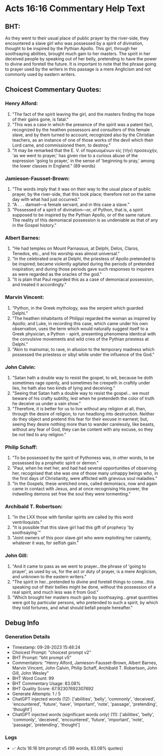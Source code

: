 # Acts 16:16 Commentary Help Text

## BHT:
As they went to their usual place of public prayer by the river-side, they encountered a slave girl who was possessed by a spirit of divination, thought to be inspired by the Pythian Apollo. This girl, through her soothsaying abilities, brought much gain to her masters. The spirit in her deceived people by speaking out of her belly, pretending to have the power to divine and foretell the future. It is important to note that the phrase going to prayer used by the writers in this passage is a mere Anglicism and not commonly used by eastern writers.

## Choicest Commentary Quotes:
### Henry Alford:
1. "The fact of the spirit leaving the girl, and the masters finding the hope of their gains gone, is fatal."
2. "This was a case in which the presence of the spirit was a patent fact, recognized by the heathen possessors and consulters of this female slave, and by them turned to account; recognized also by the Christian teachers, as an instance of one of those works of the devil which their Lord came, and commissioned them, to destroy."
3. "It may be remarked that the E. V. of πορευομένων εἰς (τὴν) προσευχήν, 'as we went to prayer,' has given rise to a curious abuse of the expression 'going to prayer,' in the sense of 'beginning to pray,' among the lower classes in England." (89 words)

### Jamieson-Fausset-Brown:
1. "The words imply that it was on their way to the usual place of public prayer, by the river-side, that this took place; therefore not on the same day with what had just occurred."
2. "A . . . damsel—a female servant, and in this case a slave."
3. "Possessed of a spirit of divination—or, of Python, that is, a spirit supposed to be inspired by the Pythian Apollo, or of the same nature. The reality of this demoniacal possession is as undeniable as that of any in the Gospel history."

### Albert Barnes:
1. "He had temples on Mount Parnassus, at Delphi, Delos, Claros, Tenedos, etc., and his worship was almost universal."
2. "In the celebrated oracle at Delphi, the priestess of Apollo pretended to be inspired; became violently agitated during the periods of pretended inspiration; and during those periods gave such responses to inquirers as were regarded as the oracles of the god."
3. "It is plain that Paul regarded this as a case of demoniacal possession, and treated it accordingly."

### Marvin Vincent:
1. "Python, in the Greek mythology, was the serpent which guarded Delphi."
2. "The heathen inhabitants of Philippi regarded the woman as inspired by Apollo; and Luke, in recording this case, which came under his own observation, uses the term which would naturally suggest itself to a Greek physician, a Python - spirit, presenting phenomena identical with the convulsive movements and wild cries of the Pythian priestess at Delphi."
3. "Akin to mainomai, to rave, in allusion to the temporary madness which possessed the priestess or sibyl while under the influence of the God."

### John Calvin:
1. "Satan hath a double way to resist the gospel, to wit, because he doth sometimes rage openly, and sometimes he creepeth in craftily under lies, he hath also two kinds of lying and deceiving."
2. "Seeing that Satan hath a double way to resist the gospel... we must beware of his crafty subtilty, lest when he pretendeth the color of truth he deceive us under a vain show."
3. "Therefore, it is better for us to live without any religion at all, than, through the desire of religion, to run headlong into destruction. Neither do they object and pretend this fear for their excuse in earnest; but, seeing they desire nothing more than to wander carelessly, like beasts, without any fear of God, they can be content with any excuse, so they be not tied to any religion."

### Philip Schaff:
1. "To be possessed by the spirit of Pythoness was, in other words, to be possessed by a prophetic spirit or demon."
2. "Paul, when he met her, and had had several opportunities of observing her, recognised that she was one of those many unhappy beings who, in the first days of Christianity, were afflicted with grievous soul maladies."
3. "In the Gospels, these wretched ones, called demoniacs, now and again came in contact with Jesus, and at once recognising His power, the indwelling demons set free the soul they were tormenting."

### Archibald T. Robertson:
1. "In the LXX those with familiar spirits are called by this word ventriloquists."
2. "It is possible that this slave girl had this gift of prophecy 'by soothsaying.'"
3. "Joint owners of this poor slave girl who were exploiting her calamity, whatever it was, for selfish gain."

### John Gill:
1. "And it came to pass as we went to prayer...the phrase of 'going to prayer', as used by us, for the act or duty of prayer, is a mere Anglicism, and unknown to the eastern writers."
2. "The spirit in her...pretended to divine and foretell things to come...this speaking out of their bellies might be done, without the possession of a real spirit, and much less was it from God."
3. "Which brought her masters much gain by soothsaying...great quantities were got by particular persons, who pretended to such a spirit, by which they told fortunes, and what should befall people hereafter."


## Debug Info
### Generation Details
- Timestamp: 09-28-2023 15:48:24
- Choicest Prompt: "choicest prompt v2"
- BHT Prompt: "bht prompt v5"
- Commentators: "Henry Alford, Jamieson-Fausset-Brown, Albert Barnes, Marvin Vincent, John Calvin, Philip Schaff, Archibald T. Robertson, John Gill, John Wesley"
- BHT Word Count: 99
- BHT Commentary Usage: 83.08%
- BHT Quality Score: 67.92307692307692
- Generate Attempts: 1 / 5
- ChatGPT injected words (12):
	['abilities', 'belly', 'commonly', 'deceived', 'encountered', 'future', 'have', 'important', 'note', 'passage', 'pretending', 'thought']
- ChatGPT injected words (significant words only) (11):
	['abilities', 'belly', 'commonly', 'deceived', 'encountered', 'future', 'important', 'note', 'passage', 'pretending', 'thought']

### Logs
- ✅ Acts 16:16 bht prompt v5 (99 words, 83.08% quotes)